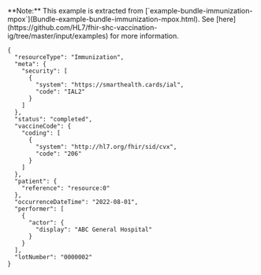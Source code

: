 <!-- This file is automatically generated by script/update-examples-->

<div class="alert alert-success" markdown="1">**Note:** This example is extracted from [`example-bundle-immunization-mpox`](Bundle-example-bundle-immunization-mpox.html). See [here](https://github.com/HL7/fhir-shc-vaccination-ig/tree/master/input/examples) for more information.
</div>

```
{
  "resourceType": "Immunization",
  "meta": {
    "security": [
      {
        "system": "https://smarthealth.cards/ial",
        "code": "IAL2"
      }
    ]
  },
  "status": "completed",
  "vaccineCode": {
    "coding": [
      {
        "system": "http://hl7.org/fhir/sid/cvx",
        "code": "206"
      }
    ]
  },
  "patient": {
    "reference": "resource:0"
  },
  "occurrenceDateTime": "2022-08-01",
  "performer": [
    {
      "actor": {
        "display": "ABC General Hospital"
      }
    }
  ],
  "lotNumber": "0000002"
}
```
